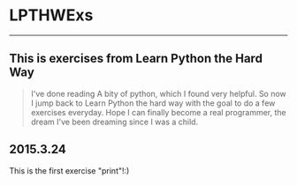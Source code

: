 # LPTHWExs
___
## This is exercises from Learn Python the Hard Way
> I've done reading A bity of python, which I found very helpful. 
So now I jump back to Learn Python the hard way with the goal to do a few exercises everyday. Hope I can finally become a real programmer, the dream I've been dreaming since I was a child.

## 2015.3.24
This is the first exercise "print"!:)